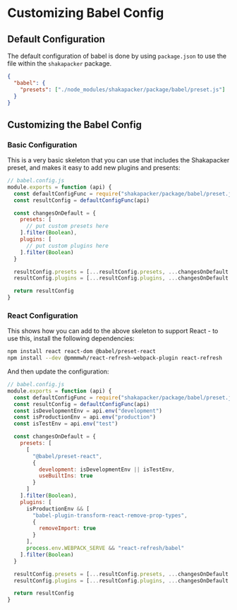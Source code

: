 # Customizing Babel Config

## Default Configuration

The default configuration of babel is done by using `package.json` to use the file within the `shakapacker` package.

```json
{
  "babel": {
    "presets": ["./node_modules/shakapacker/package/babel/preset.js"]
  }
}
```

## Customizing the Babel Config

### Basic Configuration

This is a very basic skeleton that you can use that includes the Shakapacker preset, and makes it easy to add new plugins and presents:

```js
// babel.config.js
module.exports = function (api) {
  const defaultConfigFunc = require("shakapacker/package/babel/preset.js")
  const resultConfig = defaultConfigFunc(api)

  const changesOnDefault = {
    presets: [
      // put custom presets here
    ].filter(Boolean),
    plugins: [
      // put custom plugins here
    ].filter(Boolean)
  }

  resultConfig.presets = [...resultConfig.presets, ...changesOnDefault.presets]
  resultConfig.plugins = [...resultConfig.plugins, ...changesOnDefault.plugins]

  return resultConfig
}
```

### React Configuration

This shows how you can add to the above skeleton to support React - to use this, install the following dependencies:

```bash
npm install react react-dom @babel/preset-react
npm install --dev @pmmmwh/react-refresh-webpack-plugin react-refresh
```

And then update the configuration:

```js
// babel.config.js
module.exports = function (api) {
  const defaultConfigFunc = require("shakapacker/package/babel/preset.js")
  const resultConfig = defaultConfigFunc(api)
  const isDevelopmentEnv = api.env("development")
  const isProductionEnv = api.env("production")
  const isTestEnv = api.env("test")

  const changesOnDefault = {
    presets: [
      [
        "@babel/preset-react",
        {
          development: isDevelopmentEnv || isTestEnv,
          useBuiltIns: true
        }
      ]
    ].filter(Boolean),
    plugins: [
      isProductionEnv && [
        "babel-plugin-transform-react-remove-prop-types",
        {
          removeImport: true
        }
      ],
      process.env.WEBPACK_SERVE && "react-refresh/babel"
    ].filter(Boolean)
  }

  resultConfig.presets = [...resultConfig.presets, ...changesOnDefault.presets]
  resultConfig.plugins = [...resultConfig.plugins, ...changesOnDefault.plugins]

  return resultConfig
}
```
